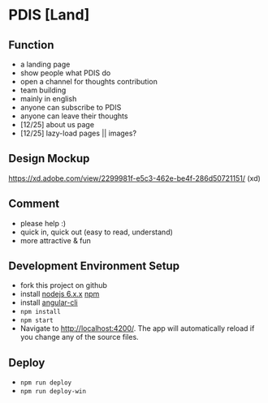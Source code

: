 PDIS [Land]
===========

Function
--------

-   a landing page
-   show people what PDIS do
-   open a channel for thoughts contribution
-   team building
-   mainly in english
-   anyone can subscribe to PDIS
-   anyone can leave their thoughts
-   [12/25] about us page
-	[12/25] lazy-load pages || images?

Design Mockup
-------------

https://xd.adobe.com/view/2299981f-e5c3-462e-be4f-286d50721151/ (xd)

Comment
-------

-   please help :)
-   quick in, quick out (easy to read, understand)
-   more attractive & fun

Development Environment Setup
-----------------------------

-   fork this project on github
-   install [nodejs 6.x.x](https://nodejs.org/en/) [npm](https://www.npmjs.com/)
-   install [angular-cli](https://cli.angular.io/)
-   ```npm install```
-   ```npm start```
-   Navigate to [http://localhost:4200/](http://localhost:4200/). The app will automatically reload if you change any of the source files.

Deploy
------

-   ```npm run deploy```
-   ```npm run deploy-win```